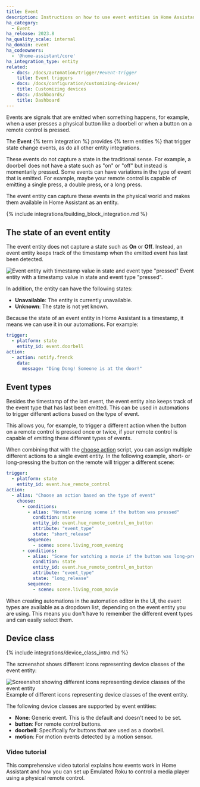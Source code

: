 ```yaml
---
title: Event
description: Instructions on how to use event entities in Home Assistant.
ha_category:
  - Event
ha_release: 2023.8
ha_quality_scale: internal
ha_domain: event
ha_codeowners:
  - '@home-assistant/core'
ha_integration_type: entity
related:
  - docs: /docs/automation/trigger/#event-trigger
    title: Event triggers
  - docs: /docs/configuration/customizing-devices/
    title: Customizing devices
  - docs: /dashboards/
    title: Dashboard
---
```


Events are signals that are emitted when something happens, for example, when a user presses a physical button like a doorbell or when a button on a remote control is pressed.

The **Event** {% term integration %} provides {% term entities %} that trigger state change events, as do all other entity integrations.

These events do not capture a state in the traditional sense. For example, a doorbell does not have a state such as "on" or "off" but instead is momentarily pressed. Some events can have variations in the type of event that is emitted. For example, maybe your remote control is capable of emitting a single press, a double press, or a long press.

The event entity can capture these events in the physical world and makes them available in Home Assistant as an entity.

{% include integrations/building_block_integration.md %}

## The state of an event entity

The event entity does not capture a state such as **On** or **Off**. Instead, an event entity keeps track of the timestamp when the emitted event has last been detected.

<p class='img'>
  <img src='/images/integrations/event/event_timestamp.png' alt='Event entity with timestamp value in state and event type "pressed"'>
  Event entity with a timestamp value in state and event type "pressed".
</p>

In addition, the entity can have the following states:

- **Unavailable**: The entity is currently unavailable.
- **Unknown**: The state is not yet known.

Because the state of an event entity in Home Assistant is a timestamp, it means we can use it in our automations. For example:

```yaml
trigger:
  - platform: state
    entity_id: event.doorbell
action:
  - action: notify.frenck
    data:
      message: "Ding Dong! Someone is at the door!"
```

## Event types

Besides the timestamp of the last event, the event entity also keeps track of the event type that has last been emitted. This can be used in automations to trigger different actions based on the type of event.

This allows you, for example, to trigger a different action when the button on a remote control is pressed once or twice, if your remote control is capable of emitting these different types of events.

When combining that with the [choose action](/docs/scripts/#choose-a-group-of-actions) script, you can assign multiple different actions to a single event entity. In the following example, short- or long-pressing the button on the remote will trigger a different scene:

```yaml
trigger:
  - platform: state
    entity_id: event.hue_remote_control
action:
  - alias: "Choose an action based on the type of event"
    choose:
      - conditions:
        - alias: "Normal evening scene if the button was pressed"
          condition: state
          entity_id: event.hue_remote_control_on_button
          attribute: "event_type"
          state: "short_release"
        sequence:
          - scene: scene.living_room_evening
      - conditions:
        - alias: "Scene for watching a movie if the button was long-pressed"
          condition: state
          entity_id: event.hue_remote_control_on_button
          attribute: "event_type"
          state: "long_release"
        sequence:
          - scene: scene.living_room_movie
```

When creating automations in the automation editor in the UI, the event types are available as a dropdown list, depending on the event entity you are using. This means you don't have to remember the different event types and can easily select them.

## Device class

{% include integrations/device_class_intro.md %}

The screenshot shows different icons representing device classes of the event entity:

<p class='img'>
<img src='/images/integrations/event/device_class_event_icons.png' alt='Screenshot showing different icons representing device classes of the event entity' />
Example of different icons representing device classes of the event entity.
</p>

The following device classes are supported by event entities:

- **None**: Generic event. This is the default and doesn't need to be set.
- **button**: For remote control buttons.
- **doorbell**: Specifically for buttons that are used as a doorbell.
- **motion**: For motion events detected by a motion sensor.

### Video tutorial

This comprehensive video tutorial explains how events work in Home Assistant and how you can set up Emulated Roku to control a media player using a physical remote control.

<lite-youtube videoid="nDHh1OjyuMA" videotitle="Event Triggers Unveiled: Control the Home Assistant Media Player with Your Remote Control!" posterquality="maxresdefault"></lite-youtube>
